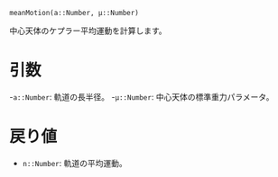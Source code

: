 ```
meanMotion(a::Number, μ::Number)
```

中心天体のケプラー平均運動を計算します。

# 引数

-`a::Number`: 軌道の長半径。 -`μ::Number`: 中心天体の標準重力パラメータ。

# 戻り値

  * `n::Number`: 軌道の平均運動。
